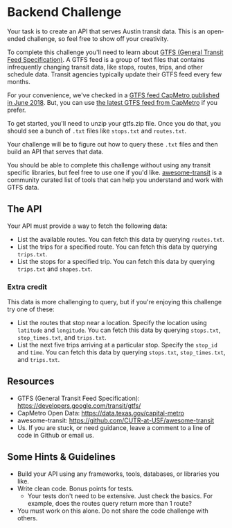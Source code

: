 # Backend Challenge

Your task is to create an API that serves Austin transit data. This is an open‐ended challenge, so feel free to show off your creativity.

To complete this challenge you'll need to learn about [GTFS (General Transit Feed Specification)](https://developers.google.com/transit/gtfs/). A GTFS feed is a group of text files that contains infrequently changing transit data, like stops, routes, trips, and other schedule data. Transit agencies typically update their GTFS feed every few months.

For your convenience, we've checked in a [GTFS feed CapMetro published in June 2018](./gtfs.zip). But, you can use [the latest GTFS feed from CapMetro](https://data.texas.gov/capital-metro) if you prefer.

To get started, you'll need to unzip your gtfs.zip file. Once you do that, you should see a bunch of `.txt` files like `stops.txt` and `routes.txt`.

Your challenge will be to figure out how to query these `.txt` files and then build an API that serves that data.

You should be able to complete this challenge without using any transit specific libraries, but feel free to use one if you'd like. [awesome-transit](https://github.com/CUTR-at-USF/awesome-transit) is a community curated list of tools that can help you understand and work with GTFS data.

## The API

Your API must provide a way to fetch the following data:

- List the available routes. You can fetch this data by querying `routes.txt`.
- List the trips for a specified route. You can fetch this data by querying `trips.txt`.
- List the stops for a specified trip. You can fetch this data by querying `trips.txt` and `shapes.txt`.

### Extra credit

This data is more challenging to query, but if you're enjoying this challenge try one of these:

- List the routes that stop near a location. Specify the location using `latitude` and `longitude`. You can fetch this data by querying `stops.txt`, `stop_times.txt`, and `trips.txt`.
- List the next five trips arriving at a particular stop. Specify the `stop_id` and `time`. You can fetch this data by querying `stops.txt`, `stop_times.txt`, and `trips.txt`.

## Resources

- GTFS (General Transit Feed Specification): https://developers.google.com/transit/gtfs/
- CapMetro Open Data: https://data.texas.gov/capital-metro
- awesome-transit: https://github.com/CUTR-at-USF/awesome-transit
- Us. If you are stuck, or need guidance, leave a comment to a line of code in Github or email us.

## Some Hints & Guidelines

- Build your API using any frameworks, tools, databases, or libraries you like.
- Write clean code. Bonus points for tests.
  - Your tests don't need to be extensive. Just check the basics. For example, does the routes query return more than 1 route?
- You must work on this alone. Do not share the code challenge with others.
